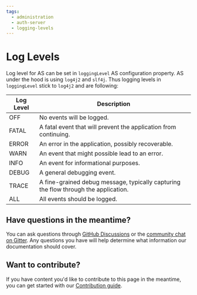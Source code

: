 ```yaml
---
tags:
  - administration
  - auth-server
  - logging-levels
---
```


# Log Levels

Log level for AS can be set in `loggingLevel` AS configuration property.
AS under the hood is using `log4j2` and `slf4j`. Thus logging levels in `loggingLevel` stick to `log4j2` and are following:

| Log Level | Description                                                                        |  
|---------- |------------------------------------------------------------------------------------|  
|OFF        | No events will be logged.                                                          |
|FATAL      | A fatal event that will prevent the application from continuing.                   |  
|ERROR      | An error in the application, possibly recoverable.                                 |  
|WARN       | An event that might possible lead to an error.                                     |  
|INFO       | An event for informational purposes.                                               |  
|DEBUG      | A general debugging event.                                                         |  
|TRACE      | A fine-grained debug message, typically capturing the flow through the application.|  
|ALL        | All events should be logged.                                                       |

## Have questions in the meantime?

You can ask questions through [GitHub Discussions](https://github.com/JanssenProject/jans/discussion) or the [community chat on Gitter](https://gitter.im/JanssenProject/Lobby). Any questions you have will help determine what information our documentation should cover.

## Want to contribute?

If you have content you'd like to contribute to this page in the meantime, you can get started with our [Contribution guide](https://docs.jans.io/head/CONTRIBUTING/).